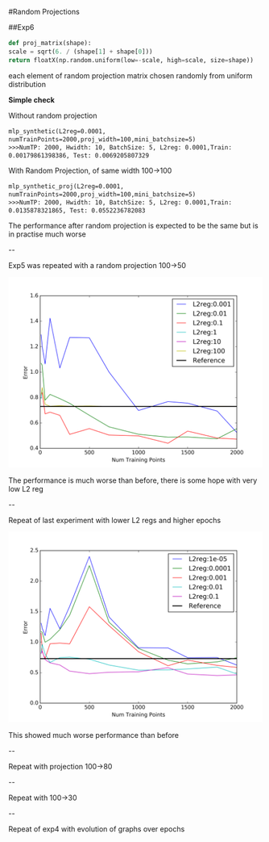 #Random Projections

##Exp6

```python
def proj_matrix(shape):
scale = sqrt(6. / (shape[1] + shape[0]))
return floatX(np.random.uniform(low=-scale, high=scale, size=shape))
```
each element of random projection matrix chosen randomly from uniform distribution

**Simple check**

Without random projection

    mlp_synthetic(L2reg=0.0001, numTrainPoints=2000,proj_width=100,mini_batchsize=5)
    >>>NumTP: 2000, Hwidth: 10, BatchSize: 5, L2reg: 0.0001,Train: 0.00179861398386, Test: 0.0069205807329

    
    

With Random Projection, of same width 100->100

    mlp_synthetic_proj(L2reg=0.0001, numTrainPoints=2000,proj_width=100,mini_batchsize=5)
    >>>NumTP: 2000, Hwidth: 10, BatchSize: 5, L2reg: 0.0001,Train: 0.0135878321865, Test: 0.0552236782083



The performance after random projection is expected to be the same but is in practise much worse


--

Exp5 was repeated with a random projection 100->50 

![Exp6](rand_proj1.png)


The performance is much worse than before, there is some hope with very low L2 reg

--

Repeat of last experiment with lower L2 regs and higher epochs

![Exp6](exp6b.png)

This showed much worse performance than before


--

Repeat with projection 100->80





--

Repeat with 100->30

--

Repeat of exp4 with evolution of graphs over epochs 


    
